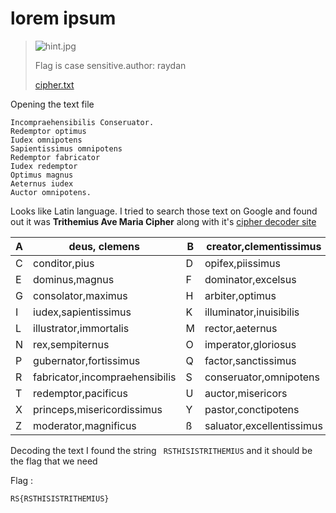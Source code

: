 # lorem ipsum

> ![hint.jpg](https://ctf.ritsec.club/files/7a05d1622690c7b5d5f4b149a0ece3fa/hint.jpg)
>
> Flag is case sensitive.author: raydan
>
> [ cipher.txt](https://ctf.ritsec.club/files/152105ec4b3c4d447fac627d3d80b57d/cipher.txt?token=eyJ1c2VyX2lkIjo0NzksInRlYW1faWQiOjMwMywiZmlsZV9pZCI6NDR9.YHMumA.0avEbFbZxc1ajX1FldT9mx3rCHo)

Opening the text file 

```
Incompraehensibilis Conseruator.
Redemptor optimus
Iudex omnipotens
Sapientissimus omnipotens
Redemptor fabricator
Iudex redemptor
Optimus magnus
Aeternus iudex
Auctor omnipotens.
```

Looks like Latin language. I tried to search those text on Google and found out it was **Trithemius Ave Maria Cipher** along with it's [cipher decoder site](https://www.dcode.fr/trithemius-ave-maria)

| A    | deus, clemens                  | B    | creator,clementissimus    |
| ---- | ------------------------------ | ---- | ------------------------- |
| C    | conditor,pius                  | D    | opifex,piissimus          |
| E    | dominus,magnus                 | F    | dominator,excelsus        |
| G    | consolator,maximus             | H    | arbiter,optimus           |
| I    | iudex,sapientissimus           | K    | illuminator,inuisibilis   |
| L    | illustrator,immortalis         | M    | rector,aeternus           |
| N    | rex,sempiternus                | O    | imperator,gloriosus       |
| P    | gubernator,fortissimus         | Q    | factor,sanctissimus       |
| R    | fabricator,incompraehensibilis | S    | conseruator,omnipotens    |
| T    | redemptor,pacificus            | U    | auctor,misericors         |
| X    | princeps,misericordissimus     | Y    | pastor,conctipotens       |
| Z    | moderator,magnificus           | ß    | saluator,excellentissimus |

Decoding the text I found the string ` RSTHISISTRITHEMIUS` and it should be the flag that we need

Flag :

```
RS{RSTHISISTRITHEMIUS}
```

